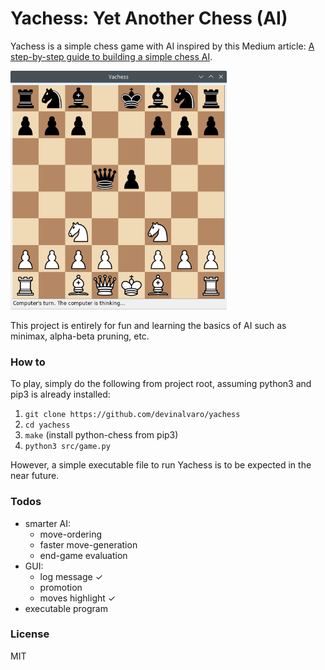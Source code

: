 # Yachess: Yet Another Chess (AI)

Yachess is a simple chess game with AI inspired by this Medium article: [A step-by-step guide to building a simple chess AI](https://medium.freecodecamp.com/simple-chess-ai-step-by-step-1d55a9266977).

<img src="img/screenshot.png" width="346" height="382" />

This project is entirely for fun and learning the basics of AI such as minimax, alpha-beta pruning, etc.

### How to
To play, simply do the following from project root, assuming python3 and pip3 is already installed:
1. `git clone https://github.com/devinalvaro/yachess`
2. `cd yachess`
3. `make` (install python-chess from pip3)
4. `python3 src/game.py`

However, a simple executable file to run Yachess is to be expected in the near future.

### Todos

 - smarter AI:
   - move-ordering
   - faster move-generation
   - end-game evaluation
 - GUI:
   - log message &#10003;
   - promotion
   - moves highlight &#10003;
 - executable program

### License

MIT
